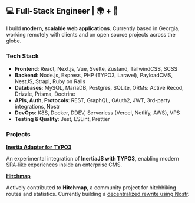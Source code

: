 ## 💻 Full-Stack Engineer | 🌍 + 🎥

I build **modern, scalable web applications**. Currently based in Georgia, working remotely with clients and on open source projects across the globe.  

### Tech Stack

- **Frontend**: React, Next.js, Vue, Svelte, Zustand, TailwindCSS, SCSS
- **Backend**: Node.js, Express, PHP (TYPO3, Laravel), PayloadCMS, NestJS, Strapi, Ruby on Rails
- **Databases**: MySQL, MariaDB, Postgres, SQLite, ORMs: Active Recod, Drizzle, Prisma, Doctrine
- **APIs, Auth, Protocols**: REST, GraphQL, OAuth2, JWT, 3rd-party integrations, Nostr
- **DevOps**: K8S, Docker, DDEV, Serverless (Vercel, Netlify, AWS), VPS
- **Testing & Quality**: Jest, ESLint, Prettier

### Projects

**[Inertia Adapter for TYPO3](https://github.com/leon-wbr/inertia-typo3)**

An experimental integration of **InertiaJS with TYPO3**, enabling modern SPA-like experiences inside an enterprise CMS.

**[Hitchmap](https://hitchwiki.github.io/hitchmap-nostr/)**

Actively contributed to **Hitchmap**, a community project for hitchhiking routes and statistics. Currently building a [decentralized rewrite using Nostr](https://github.com/Hitchwiki/hitchmap-nostr).
